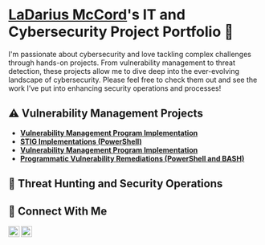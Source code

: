 
 # <a href="https://www.linkedin.com/in/mccord05/">LaDarius McCord</a>'s IT and Cybersecurity Project Portfolio 🔐
 
 I'm passionate about cybersecurity and love tackling complex challenges through hands-on projects. From vulnerability management to threat detection, these projects allow me to dive deep into the ever-evolving landscape of cybersecurity. Please feel free to check them out and see the work I’ve put into enhancing security operations and processes!
 
 
 ## ⚠️ Vulnerability Management Projects
 
 - **[Vulnerability Management Program Implementation](https://github.com/joshmadakor0/vulnerability-management-program)**
 - **[STIG Implementations (PowerShell)](https://github.com/joshmadakor0/stig-implementations)**
 - **[Vulnerability Management Program Implementation](https://github.com/joshcybertest/vulnerability-management-program)**
 - **[Programmatic Vulnerability Remediations (PowerShell and BASH)](https://github.com/joshcybertest/programmatic-vulnerability-remediations)**
 
 ## 🚨 Threat Hunting and Security Operations
 
 
 ## 🤳 Connect With Me
 
 [<img align="left" alt="mccord05 | LinkedIn" width="22px" src="https://cdn.jsdelivr.net/npm/simple-icons@v3/icons/linkedin.svg" />][linkedin]

 [<img align="left" alt="mccord05 | LinkedIn" width="22px" src="https://cdn.jsdelivr.net/npm/simple-icons@v3/icons/linkedin.svg" />][linkedin]

 

 [linkedin]: https://linkedin.com/in/jimmy

 [linkedin]: https://linkedin.com/in/___________
 
 <!--
 <img width="35" alt="image" src="https://github.com/user-attachments/assets/2f41c7cd-5ea8-4475-b451-a37161b6c3fb"> 
 <img width="35" alt="image" src="https://github.com/user-attachments/assets/77649969-9910-4994-8b96-74a116cfb2a8">
 -->
